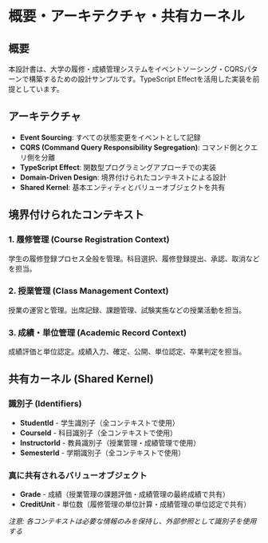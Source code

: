 # 概要・アーキテクチャ・共有カーネル

## 概要

本設計書は、大学の履修・成績管理システムをイベントソーシング・CQRSパターンで構築するための設計サンプルです。TypeScript Effectを活用した実装を前提としています。

## アーキテクチャ

- **Event Sourcing**: すべての状態変更をイベントとして記録
- **CQRS (Command Query Responsibility Segregation)**: コマンド側とクエリ側を分離
- **TypeScript Effect**: 関数型プログラミングアプローチでの実装
- **Domain-Driven Design**: 境界付けられたコンテキストによる設計
- **Shared Kernel**: 基本エンティティとバリューオブジェクトを共有

## 境界付けられたコンテキスト

### 1. 履修管理 (Course Registration Context)
学生の履修登録プロセス全般を管理。科目選択、履修登録提出、承認、取消などを担当。

### 2. 授業管理 (Class Management Context)
授業の運営と管理。出席記録、課題管理、試験実施などの授業活動を担当。

### 3. 成績・単位管理 (Academic Record Context)
成績評価と単位認定。成績入力、確定、公開、単位認定、卒業判定を担当。

## 共有カーネル (Shared Kernel)

### 識別子 (Identifiers)
- **StudentId** - 学生識別子（全コンテキストで使用）
- **CourseId** - 科目識別子（全コンテキストで使用）
- **InstructorId** - 教員識別子（授業管理・成績管理で使用）
- **SemesterId** - 学期識別子（全コンテキストで使用）

### 真に共有されるバリューオブジェクト
- **Grade** - 成績（授業管理の課題評価・成績管理の最終成績で共有）
- **CreditUnit** - 単位数（履修管理の単位計算・成績管理の単位認定で共有）

*注意: 各コンテキストは必要な情報のみを保持し、外部参照として識別子を使用する*